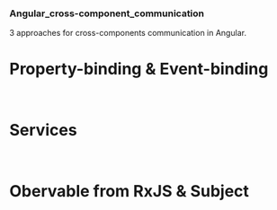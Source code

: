 ### Angular_cross-component_communication
3 approaches for cross-components communication in Angular.

# Property-binding & Event-binding
</br>

# Services
</br>

# Obervable from RxJS & Subject
</br> 
